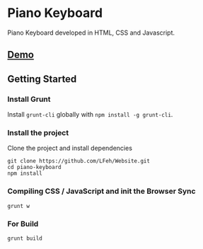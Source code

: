 # Piano Keyboard

Piano Keyboard developed in HTML, CSS and Javascript.

## [Demo](http://www.felipefialho.com/piano)

## Getting Started

### Install Grunt

Install `grunt-cli` globally with `npm install -g grunt-cli`.

### Install the project

Clone the project and install dependencies

	git clone https://github.com/LFeh/Website.git
	cd piano-keyboard
	npm install

### Compiling CSS / JavaScript and init the Browser Sync

	grunt w

### For Build

	grunt build
